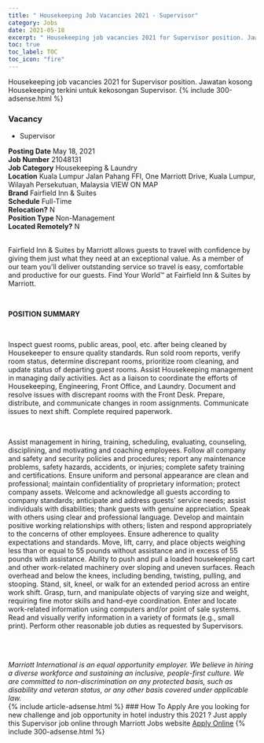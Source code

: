```yaml
---
title: " Housekeeping Job Vacancies 2021 - Supervisor" 
category: Jobs 
date: 2021-05-18 
excerpt: " Housekeeping job vacancies 2021 for Supervisor position. Jawatan kosong  Housekeeping terkini untuk kekosongan Supervisor." 
toc: true 
toc_label: TOC 
toc_icon: "fire" 
--- 
```


 Housekeeping job vacancies 2021 for Supervisor position. Jawatan kosong  Housekeeping terkini untuk kekosongan Supervisor. 
{% include 300-adsense.html %} 
### Vacancy 
- Supervisor 
<div><div><b>Posting Date</b> May 18, 2021<br><b>Job Number</b> 21048131<br><b>Job Category</b> Housekeeping &amp; Laundry<br><b>Location</b> Kuala Lumpur Jalan Pahang FFI, One Marriott Drive, Kuala Lumpur, Wilayah Persekutuan, Malaysia VIEW ON MAP<br><b>Brand</b> Fairfield Inn &amp; Suites<br><b>Schedule</b> Full-Time<br><b>Relocation?</b> N<br><b>Position Type</b> Non-Management<br><b>Located Remotely?</b> N<br><br><p>Fairfield Inn &amp; Suites by Marriott allows guests to travel with confidence by giving them just what they need at an exceptional value. As a member of our team you'll deliver outstanding service so travel is easy, comfortable and productive for our guests. Find Your World&#8482; at Fairfield Inn &amp; Suites by Marriott.</p><br></div><div> <p><strong>POSITION SUMMARY</strong></p> <p>&#160;</p> <p>Inspect guest rooms, public areas, pool, etc. after being cleaned by Housekeeper to ensure quality standards. Run sold room reports, verify room status, determine discrepant rooms, prioritize room cleaning, and update status of departing guest rooms. Assist Housekeeping management in managing daily activities. Act as a liaison to coordinate the efforts of Housekeeping, Engineering, Front Office, and Laundry. Document and resolve issues with discrepant rooms with the Front Desk. Prepare, distribute, and communicate changes in room assignments. Communicate issues to next shift. Complete required paperwork.</p> <p>&#160;</p> <p>Assist management in hiring, training, scheduling, evaluating, counseling, disciplining, and motivating and coaching employees. Follow all company and safety and security policies and procedures; report any maintenance problems, safety hazards, accidents, or injuries; complete safety training and certifications. Ensure uniform and personal appearance are clean and professional; maintain confidentiality of proprietary information; protect company assets. Welcome and acknowledge all guests according to company standards; anticipate and address guests&#8217; service needs; assist individuals with disabilities; thank guests with genuine appreciation. Speak with others using clear and professional language. Develop and maintain positive working relationships with others; listen and respond appropriately to the concerns of other employees. Ensure adherence to quality expectations and standards. Move, lift, carry, and place objects weighing less than or equal to 55 pounds without assistance and in excess of 55 pounds with assistance. Ability to push and pull a loaded housekeeping cart and other work-related machinery over sloping and uneven surfaces. Reach overhead and below the knees, including bending, twisting, pulling, and stooping. Stand, sit, kneel, or walk for an extended period across an entire work shift. Grasp, turn, and manipulate objects of varying size and weight, requiring fine motor skills and hand-eye coordination. Enter and locate work-related information using computers and/or point of sale systems. Read and visually verify information in a variety of formats (e.g., small print). Perform other reasonable job duties as requested by Supervisors.</p> <p>&#160;</p> </div> <div> &#160;</div> <em>Marriott International is an equal opportunity employer.&#160;We believe in hiring a diverse workforce and sustaining an inclusive, people-first culture.&#160;We are committed to non-discrimination on&#160;any&#160;protected&#160;basis, such as disability and veteran status, or any other basis covered under applicable law.</em><br></div> 
{% include article-adsense.html %} 
### How To Apply 
Are you looking for new challenge and job opportunity in hotel industry this 2021 ?
Just apply this Supervisor job online through Marriott Jobs website 
<a href="https://jobs.marriott.com/marriott/jobs/21048131?lang=en-us" class="btn btn--info" target="_blank" rel="nofollow noopenner">Apply Online</a> 
{% include 300-adsense.html %} 
